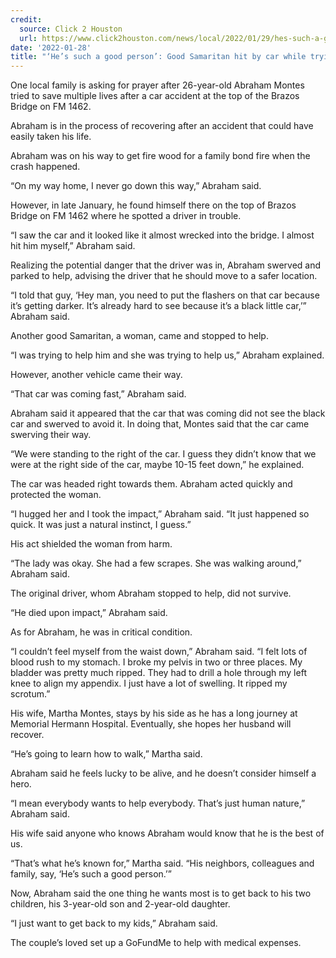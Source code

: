 ```yaml
---
credit:
  source: Click 2 Houston
  url: https://www.click2houston.com/news/local/2022/01/29/hes-such-a-good-person-good-samaritan-hit-by-car-while-trying-to-help-stranded-driver/
date: '2022-01-28'
title: "‘He’s such a good person’: Good Samaritan hit by car while trying to help stranded driver"
---
```

One local family is asking for prayer after 26-year-old Abraham Montes tried to save multiple lives after a car accident at the top of the Brazos Bridge on FM 1462.

Abraham is in the process of recovering after an accident that could have easily taken his life.

Abraham was on his way to get fire wood for a family bond fire when the crash happened.

“On my way home, I never go down this way,” Abraham said.

However, in late January, he found himself there on the top of Brazos Bridge on FM 1462 where he spotted a driver in trouble.

“I saw the car and it looked like it almost wrecked into the bridge. I almost hit him myself,” Abraham said.

Realizing the potential danger that the driver was in, Abraham swerved and parked to help, advising the driver that he should move to a safer location.

“I told that guy, ‘Hey man, you need to put the flashers on that car because it’s getting darker. It’s already hard to see because it’s a black little car,’” Abraham said.

Another good Samaritan, a woman, came and stopped to help.

“I was trying to help him and she was trying to help us,” Abraham explained.

However, another vehicle came their way.

“That car was coming fast,” Abraham said.

Abraham said it appeared that the car that was coming did not see the black car and swerved to avoid it. In doing that, Montes said that the car came swerving their way.

“We were standing to the right of the car. I guess they didn’t know that we were at the right side of the car, maybe 10-15 feet down,” he explained.

The car was headed right towards them. Abraham acted quickly and protected the woman.

“I hugged her and I took the impact,” Abraham said. “It just happened so quick. It was just a natural instinct, I guess.”

His act shielded the woman from harm.

“The lady was okay. She had a few scrapes. She was walking around,” Abraham said.

The original driver, whom Abraham stopped to help, did not survive.

“He died upon impact,” Abraham said.

As for Abraham, he was in critical condition.

“I couldn’t feel myself from the waist down,” Abraham said. “I felt lots of blood rush to my stomach. I broke my pelvis in two or three places. My bladder was pretty much ripped. They had to drill a hole through my left knee to align my appendix. I just have a lot of swelling. It ripped my scrotum.”

His wife, Martha Montes, stays by his side as he has a long journey at Memorial Hermann Hospital. Eventually, she hopes her husband will recover.

“He’s going to learn how to walk,” Martha said.

Abraham said he feels lucky to be alive, and he doesn’t consider himself a hero.

“I mean everybody wants to help everybody. That’s just human nature,” Abraham said.

His wife said anyone who knows Abraham would know that he is the best of us.

“That’s what he’s known for,” Martha said. “His neighbors, colleagues and family, say, ‘He’s such a good person.’”

Now, Abraham said the one thing he wants most is to get back to his two children, his 3-year-old son and 2-year-old daughter.

“I just want to get back to my kids,” Abraham said.

The couple’s loved set up a GoFundMe to help with medical expenses.

